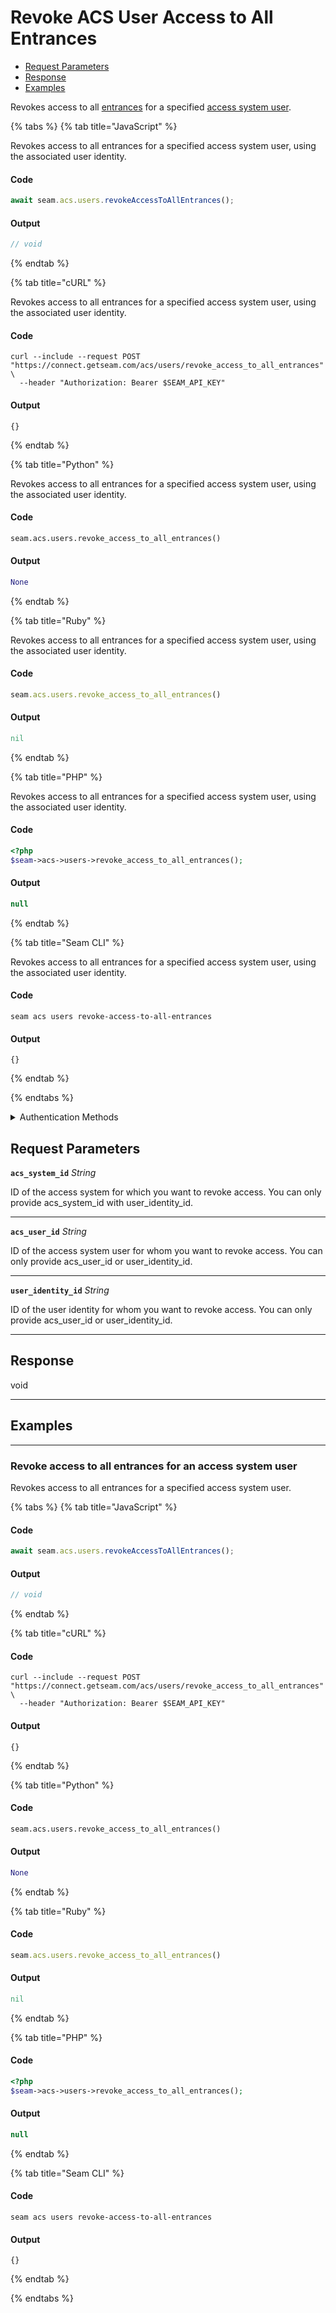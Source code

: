 # Revoke ACS User Access to All Entrances

- [Request Parameters](#request-parameters)
- [Response](#response)
- [Examples](#examples)

Revokes access to all [entrances](https://docs.seam.co/latest/api/acs/entrances) for a specified [access system user](https://docs.seam.co/latest/capability-guides/access-systems/user-management).


{% tabs %}
{% tab title="JavaScript" %}

Revokes access to all entrances for a specified access system user, using the associated user identity.

#### Code

```javascript
await seam.acs.users.revokeAccessToAllEntrances();
```

#### Output

```javascript
// void
```
{% endtab %}

{% tab title="cURL" %}

Revokes access to all entrances for a specified access system user, using the associated user identity.

#### Code

```curl
curl --include --request POST "https://connect.getseam.com/acs/users/revoke_access_to_all_entrances" \
  --header "Authorization: Bearer $SEAM_API_KEY"
```

#### Output

```curl
{}
```
{% endtab %}

{% tab title="Python" %}

Revokes access to all entrances for a specified access system user, using the associated user identity.

#### Code

```python
seam.acs.users.revoke_access_to_all_entrances()
```

#### Output

```python
None
```
{% endtab %}

{% tab title="Ruby" %}

Revokes access to all entrances for a specified access system user, using the associated user identity.

#### Code

```ruby
seam.acs.users.revoke_access_to_all_entrances()
```

#### Output

```ruby
nil
```
{% endtab %}

{% tab title="PHP" %}

Revokes access to all entrances for a specified access system user, using the associated user identity.

#### Code

```php
<?php
$seam->acs->users->revoke_access_to_all_entrances();
```

#### Output

```php
null
```
{% endtab %}

{% tab title="Seam CLI" %}

Revokes access to all entrances for a specified access system user, using the associated user identity.

#### Code

```seam_cli
seam acs users revoke-access-to-all-entrances
```

#### Output

```seam_cli
{}
```
{% endtab %}

{% endtabs %}


<details>

<summary>Authentication Methods</summary>

- API key
- Personal access token
  <br>Must also include the `seam-workspace` header in the request.

To learn more, see [Authentication](https://docs.seam.co/latest/api/authentication).
</details>

## Request Parameters

**`acs_system_id`** *String*

ID of the access system for which you want to revoke access. You can only provide acs_system_id with user_identity_id.

---

**`acs_user_id`** *String*

ID of the access system user for whom you want to revoke access. You can only provide acs_user_id or user_identity_id.

---

**`user_identity_id`** *String*

ID of the user identity for whom you want to revoke access. You can only provide acs_user_id or user_identity_id.

---


## Response

void


---

## Examples

---

### Revoke access to all entrances for an access system user

Revokes access to all entrances for a specified access system user.

{% tabs %}
{% tab title="JavaScript" %}



#### Code

```javascript
await seam.acs.users.revokeAccessToAllEntrances();
```

#### Output

```javascript
// void
```
{% endtab %}

{% tab title="cURL" %}



#### Code

```curl
curl --include --request POST "https://connect.getseam.com/acs/users/revoke_access_to_all_entrances" \
  --header "Authorization: Bearer $SEAM_API_KEY"
```

#### Output

```curl
{}
```
{% endtab %}

{% tab title="Python" %}



#### Code

```python
seam.acs.users.revoke_access_to_all_entrances()
```

#### Output

```python
None
```
{% endtab %}

{% tab title="Ruby" %}



#### Code

```ruby
seam.acs.users.revoke_access_to_all_entrances()
```

#### Output

```ruby
nil
```
{% endtab %}

{% tab title="PHP" %}



#### Code

```php
<?php
$seam->acs->users->revoke_access_to_all_entrances();
```

#### Output

```php
null
```
{% endtab %}

{% tab title="Seam CLI" %}



#### Code

```seam_cli
seam acs users revoke-access-to-all-entrances
```

#### Output

```seam_cli
{}
```
{% endtab %}

{% endtabs %}
